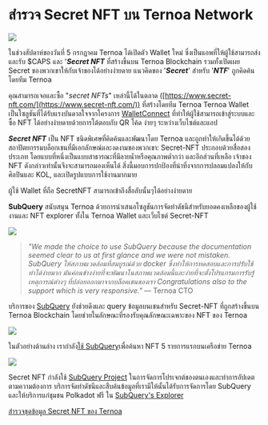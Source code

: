 # สำรวจ Secret NFT บน Ternoa Network

![](https://miro.medium.com/max/1200/0*s1fSGGelS-HVJNBm)

ในช่วงสัปดาห์ของวันที่ 5 กรกฎาคม Ternoa ได้เปิดตัว Wallet ใหม่ ซึ่งเป็นแอพที่ให้ผู้ใช้สามารถส่งและรับ $CAPS และ '**_Secret NFT_** ที่สร้างขึ้นบน Ternoa Blockchain รวมทั้งเปิดเผย Secret ของพวกเขาให้กับเจ้าของได้อย่างง่ายดาย แนวคิดของ '**_Secret_**' สำหรับ '**_NTF_**' ถูกคิดค้นโดยทีม Ternoa

คุณสามารถเจอและซื้อ "_secret NFTs_" เหล่านี้ได้ในตลาด ([https://www.secret-nft.com/](https://www.secret-nft.com/)) ที่สร้างโดยทีม Ternoa Ternoa Wallet เป็นโซลูชันที่ได้รับแรงบันดาลใจจากโครงการ [WalletConnect](https://walletconnect.org/) ที่ทำให้ผู้ใช้สามารถเข้าสู่ระบบและซื้อ NFT ได้อย่างง่ายดายด้วยการโต้ตอบกับ QR โค้ด ง่ายๆ ระหว่างเว็บไซต์และแอป

**_Secret NFT_** เป็น NFT ชนิดพิเศษที่คิดค้นและพัฒนาโดย Ternoa และถูกทำให้เกิดขึ้นได้ด้วยสถาปัตยกรรมบล็อกเชนที่มีเอกลักษณ์และงดงามของพวกเขา: Secret-NFT ประกอบด้วยสื่อสองประเภท โดยแบบที่หนึ่งเป็นแบบสาธารณะที่มีลายน้ำหรือคุณภาพต่ำกว่า และอีกส่วนที่เหลือ เจ้าของ NFT ดังกล่าวเท่านั้นจึงจะสามารถมองเห็นได้ สิ่งนี้มอบการปกป้องที่น่าทึ่งจากการปลอมแปลงให้กับศิลปินและ KOL, และเปิดรูปแบบการใช้งานมากมาย

ผู้ใช้ Wallet ที่ถือ SecretNFT สามารถเข้าถึงสื่อลับนั้นๆได้อย่างง่ายดาย

**SubQuery** สนับสนุน Ternoa ด้วยการนำเสนอโซลูชันการจัดทำดัชนีสำหรับยอดคงเหลือของผู้ใช้งานและ NFT explorer ทั้งใน Ternoa Wallet และเว็บไซต์ Secret-NFT

![](https://miro.medium.com/max/1400/0*gquKRKBgiyAAxRFZ)

> _"We made the choice to use SubQuery because the documentation seemed clear to us at first glance and we were not mistaken. SubQuery ให้สภาพแวดล้อมที่สมบูรณ์ด้วย docker ซึ่งทำให้การทดสอบและการปรับใช้ทำได้ง่ายมาก มันค่อนข้างง่ายที่จะพัฒนาในสภาพแวดล้อมนี้และง่ายที่จะตั้งโปรแกรมการรับรู้เหตุการณ์ต่างๆ ที่ปล่อยออกมาจากบล็อคเชนของเรา Congratulations also to the support which is very responsive."_ — Ternoa CTO

บริการของ [SubQuery](https://subquery.network/) ยังช่วยดึงและ query ข้อมูลบนเชนสำหรับ Secret-NFT ที่ถูกสร้างขึ้นบน Ternoa Blockchain โดยช่วยในลักษณะที่รองรับคุณลักษณะเฉพาะของ NFT ของ Ternoa

![](https://miro.medium.com/max/1400/0*CA7lfxmZxHCKhzWw)

ในตัวอย่างด้านล่าง เรากำลัง[ใช้ SubQuery](https://explorer.subquery.network/subquery/capsule-corp-ternoa/indexer)เพื่อค้นหา NFT 5 รายการแรกบนเครือข่าย Ternoa

![](https://miro.medium.com/max/1400/0*YaQGpb3xUn7BUESx)

Secret NFT กำลังใช้ [SubQuery Project](https://project.subquery.network/) ในการจัดการโปรเจกต์ของตนเองและทำการอัปเดตตามความต้องการ บริการจัดทำดัชนีและสืบค้นข้อมูลที่เรามีให้นั้นได้รับการจัดการโดย SubQuery และให้บริการแก่ชุมชน Polkadot ฟรี ใน [SubQuery's Explorer](https://explorer.subquery.network/)

[สำรวจชุดข้อมูล Secret NFT ของ Ternoa](https://explorer.subquery.network/subquery/capsule-corp-ternoa/indexer)
